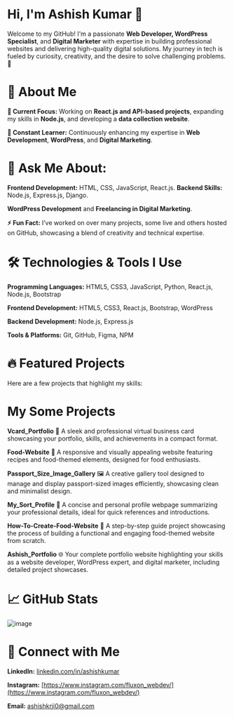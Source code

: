 # Hi, I'm Ashish Kumar 👋

Welcome to my GitHub! I'm a passionate **Web Developer, WordPress Specialist**, and **Digital Marketer** with expertise in building professional websites and delivering high-quality digital solutions. My journey in tech is fueled by curiosity, creativity, and the desire to solve challenging problems. 🚀

# 🚀 About Me

**🔭 Current Focus:** Working on **React.js and API-based projects**, expanding my skills in **Node.js**, and developing a **data collection website**.

**🌱 Constant Learner:** Continuously enhancing my expertise in **Web Development**, **WordPress**, and **Digital Marketing**.

# 💬 Ask Me About:

**Frontend Development:** HTML, CSS, JavaScript, React.js.
**Backend Skills:** Node.js, Express.js, Django.

**WordPress Development** and **Freelancing in Digital Marketing**.

**⚡ Fun Fact:** I’ve worked on over many projects, some live and others hosted on GitHub, showcasing a blend of creativity and technical expertise.

# 🛠️ Technologies & Tools I Use

**Programming Languages:**
HTML5, CSS3, JavaScript, Python, React.js, Node.js, Bootstrap

**Frontend Development:**
HTML5, CSS3, React.js, Bootstrap, WordPress

**Backend Development:**
Node.js, Express.js

**Tools & Platforms:**
Git, GitHub, Figma, NPM

# 🔥 Featured Projects
Here are a few projects that highlight my skills:

# My Some Projects

**Vcard_Portfolio**
💼 A sleek and professional virtual business card showcasing your portfolio, skills, and achievements in a compact format.

**Food-Website**
🍔 A responsive and visually appealing website featuring recipes and food-themed elements, designed for food enthusiasts.

**Passport_Size_Image_Gallery**
🖼️ A creative gallery tool designed to manage and display passport-sized images efficiently, showcasing clean and minimalist design.

**My_Sort_Profile**
📃 A concise and personal profile webpage summarizing your professional details, ideal for quick references and introductions.

**How-To-Create-Food-Website**
📖 A step-by-step guide project showcasing the process of building a functional and engaging food-themed website from scratch.

**Ashish_Portfolio**
🌐 Your complete portfolio website highlighting your skills as a website developer, WordPress expert, and digital marketer, including detailed project showcases.

# 📈 GitHub Stats

![image](https://github.com/user-attachments/assets/45f40d93-ba31-478d-a23e-abb5cff737aa)


# 📢 Connect with Me

**LinkedIn:** [linkedin.com/in/ashishkumar](https://www.linkedin.com/in/ashishkumarji/)

**Instagram:** [https://www.instagram.com/fluxon_webdev/](https://www.instagram.com/fluxon_webdev/)

**Email:** ashishkrji0@gmail.com
